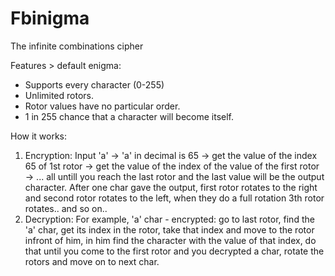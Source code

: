 # Fbinigma
The infinite combinations cipher

Features > default enigma:
 - Supports every character (0-255)
 - Unlimited rotors.
 - Rotor values have no particular order.
 - 1 in 255 chance that a character will become itself.
 
How it works:
1. Encryption: Input 'a' -> 'a' in decimal is 65 -> get the value of the index 65 of 1st rotor -> get the value of the index of the value of the first rotor -> ... all untill you reach the last rotor and the last value will be the output character. After one char gave the output, first rotor rotates to the right and second rotor rotates to the left, when they do a full rotation 3th rotor rotates.. and so on..
2. Decryption: For example, 'a' char - encrypted: go to last rotor, find the 'a' char, get its index in the rotor, take that index and move to the rotor infront of him, in him find the character with the value of that index, do that until you come to the first rotor and you decrypted a char, rotate the rotors and move on to next char.

 

